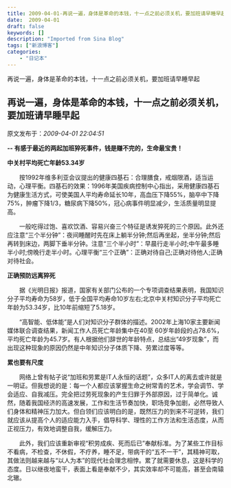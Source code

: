 ```yaml
---
title: 2009-04-01-再说一遍，身体是革命的本钱，十一点之前必须关机，要加班请早睡早起
date:  2009-04-01
draft: false
keywords: []
description: "Imported from Sina Blog"
tags: ["新浪博客"]
categories: 
    - "日记本"
---
```

再说一遍，身体是革命的本钱，十一点之前必须关机，要加班请早睡早起
## 再说一遍，身体是革命的本钱，十一点之前必须关机，要加班请早睡早起

 原文发布于：*2009-04-01 22:04:51*

**--
有感于最近的两起加班猝死事件，钱是赚不完的，生命最宝贵！**

**中关村平均死亡年龄53.34岁**

　　按1992年维多利亚会议提出的健康四基石：合理膳食，戒烟限酒，适当运动，心理平衡。四基石的效果：1996年美国疾病控制中心指出，采用健康四基石为健康生活方式，可使美国人平均寿命延长10年，高血压下降55%，脑卒中下降75%，肿瘤下降1/3，糖尿病下降50%，冠心病事件明显减少，生活质量明显提高。

　　一般吃得过饱、喜欢饮酒、容易兴奋三个特征是诱发猝死的三个原因。此外还应注意“三个半分钟”：夜间睡醒时先在床上躺半分钟;然后再坐起，坐半分钟;然后再转到床边，两脚下垂半分钟。注意“三个半小时”：早晨行走半小时;中午最多睡半小时;傍晚行走半小时。心理平衡“三个正确”：正确对待自己;正确对待他人;正确对待社会。

**正确预防远离猝死**

　　据《光明日报》报道，国家有关部门公布的一个专项调查结果表明，我国知识分子平均寿命为58岁，低于全国平均寿命10岁左右;北京中关村知识分子平均死亡年龄为53.34岁，比10年前缩短了5.18岁。

　　“高智能、低体能”是人们对知识分子群体的描述。2002年上海10家主要新闻媒体联合调查结果，新闻工作人员死亡年龄集中在40至
60岁年龄段的占78.6%，平均死亡年龄为45.7岁。有人根据他们辞世的年龄特点，总结出“49岁现象”，而出现这种现象的原因仍然是中年知识分子体质下降、劳累过度等等。

**累也要有尺度**

　　网络上曾有帖子说“加班和劳累是IT人永恒的话题”，众多IT人的离去或许就是一明证。但我想说的是：每一个人都应该掌握生命之树常青的艺术，学会调节、学会适应、自我减压。完全把过劳死现象的产生归罪于外部原因，过于简单化。诚然，随着我国经济的高速发展，工作和生活节奏加快，职场竞争加剧，必然导致人们身体和精神压力加大。但白领们应该明白的是，既然压力的到来不可逆转，我们就应该从提高个人的适应能力入手，倡导科学、理性的工作方法和生活态度，从而正视压力，有效地调整自我，缓解压力。

　　此外，我们应该重新审视“积劳成疾、死而后已”奉献标准。为了某些工作目标不看病，不检查，不休假，不疗养，睡不足，带病干的“五不一干”，其精神可取，其做法则越来越与“以人为本”的现代社会理念相悖。累了就需要休息，这是科学的态度。日以继夜地蛮干，表面上看是奉献不少，其实效率却不可能高，甚至会南辕北辙。


